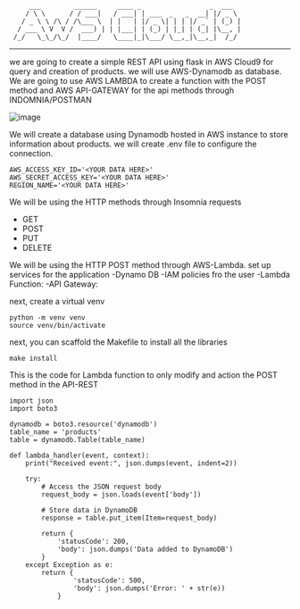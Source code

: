          ___        ______     ____ _                 _  ___  
        / \ \      / / ___|   / ___| | ___  _   _  __| |/ _ \ 
       / _ \ \ /\ / /\___ \  | |   | |/ _ \| | | |/ _` | (_) |
      / ___ \ V  V /  ___) | | |___| | (_) | |_| | (_| |\__, |
     /_/   \_\_/\_/  |____/   \____|_|\___/ \__,_|\__,_|  /_/ 
 ----------------------------------------------------------------- 


we are going to create a simple REST API using flask in AWS Cloud9 for query and creation of
products.
we will use AWS-Dynamodb as database.
We are going to use AWS LAMBDA to create a function with the POST method
and AWS API-GATEWAY for the api methods through INDOMNIA/POSTMAN


![image](https://github.com/AsaelSolorio/AWS-lambda-Api-serverless/assets/112660076/d3938378-f0b5-4baf-8c64-e9e6dccd08ae)



We will create a database using Dynamodb hosted in AWS instance to store information about products. we will create .env file to configure the connection.
``` batch
AWS_ACCESS_KEY_ID='<YOUR DATA HERE>'
AWS_SECRET_ACCESS_KEY='<YOUR DATA HERE>'
REGION_NAME='<YOUR DATA HERE>'
```

We will be using the HTTP methods through Insomnia requests

- GET
- POST
- PUT
- DELETE

We will be using the HTTP POST method through AWS-Lambda.
set up  services for the application
-Dynamo DB
-IAM policies fro the user
-Lambda Function:
-API Gateway:



next, create a virtual venv
``` batch
python -m venv venv
source venv/bin/activate
```
next, you can scaffold the Makefile to install all the libraries
``` batch
make install
```
This is the code for Lambda function to only modify and action the POST method in the API-REST
``` batch
import json
import boto3

dynamodb = boto3.resource('dynamodb')
table_name = 'products'
table = dynamodb.Table(table_name)

def lambda_handler(event, context):
    print("Received event:", json.dumps(event, indent=2))

    try:
        # Access the JSON request body
        request_body = json.loads(event['body'])

        # Store data in DynamoDB
        response = table.put_item(Item=request_body)

        return {
            'statusCode': 200,
            'body': json.dumps('Data added to DynamoDB')
        }
    except Exception as e:
        return {
                'statusCode': 500,
                'body': json.dumps('Error: ' + str(e))
            }

```

